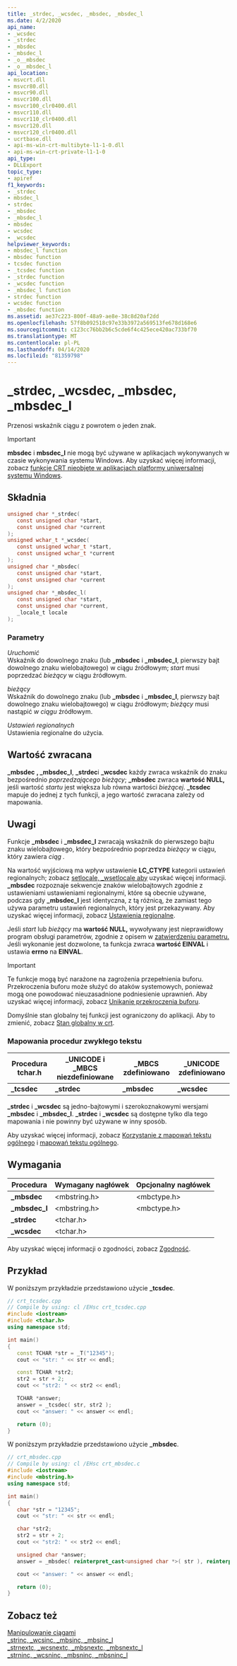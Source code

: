 ```yaml
---
title: _strdec, _wcsdec, _mbsdec, _mbsdec_l
ms.date: 4/2/2020
api_name:
- _wcsdec
- _strdec
- _mbsdec
- _mbsdec_l
- _o__mbsdec
- _o__mbsdec_l
api_location:
- msvcrt.dll
- msvcr80.dll
- msvcr90.dll
- msvcr100.dll
- msvcr100_clr0400.dll
- msvcr110.dll
- msvcr110_clr0400.dll
- msvcr120.dll
- msvcr120_clr0400.dll
- ucrtbase.dll
- api-ms-win-crt-multibyte-l1-1-0.dll
- api-ms-win-crt-private-l1-1-0
api_type:
- DLLExport
topic_type:
- apiref
f1_keywords:
- _strdec
- mbsdec_l
- strdec
- _mbsdec
- _mbsdec_l
- mbsdec
- wcsdec
- _wcsdec
helpviewer_keywords:
- mbsdec_l function
- mbsdec function
- tcsdec function
- _tcsdec function
- _strdec function
- _wcsdec function
- _mbsdec_l function
- strdec function
- wcsdec function
- _mbsdec function
ms.assetid: ae37c223-800f-48a9-ae8e-38c8d20af2dd
ms.openlocfilehash: 57f8b092518c97e33b3972a569513fe678d168e6
ms.sourcegitcommit: c123cc76bb2b6c5cde6f4c425ece420ac733bf70
ms.translationtype: MT
ms.contentlocale: pl-PL
ms.lasthandoff: 04/14/2020
ms.locfileid: "81359798"
---
```

# <a name="_strdec-_wcsdec-_mbsdec-_mbsdec_l"></a>_strdec, _wcsdec, _mbsdec, _mbsdec_l

Przenosi wskaźnik ciągu z powrotem o jeden znak.

> [!IMPORTANT]
> **mbsdec** i **mbsdec_l** nie mogą być używane w aplikacjach wykonywanych w czasie wykonywania systemu Windows. Aby uzyskać więcej informacji, zobacz [funkcje CRT nieobjęte w aplikacjach platformy uniwersalnej systemu Windows](../../cppcx/crt-functions-not-supported-in-universal-windows-platform-apps.md).

## <a name="syntax"></a>Składnia

```C
unsigned char *_strdec(
   const unsigned char *start,
   const unsigned char *current
);
unsigned wchar_t *_wcsdec(
   const unsigned wchar_t *start,
   const unsigned wchar_t *current
);
unsigned char *_mbsdec(
   const unsigned char *start,
   const unsigned char *current
);
unsigned char *_mbsdec_l(
   const unsigned char *start,
   const unsigned char *current,
   _locale_t locale
);
```

### <a name="parameters"></a>Parametry

*Uruchomić*<br/>
Wskaźnik do dowolnego znaku (lub **_mbsdec** i **_mbsdec_l**, pierwszy bajt dowolnego znaku wielobajtowego) w ciągu źródłowym; *start* musi poprzedzać *bieżący* w ciągu źródłowym.

*bieżący*<br/>
Wskaźnik do dowolnego znaku (lub **_mbsdec** i **_mbsdec_l**, pierwszy bajt dowolnego znaku wielobajtowego) w ciągu źródłowym; *bieżący* musi nastąpić *w ciągu* źródłowym.

*Ustawień regionalnych*<br/>
Ustawienia regionalne do użycia.

## <a name="return-value"></a>Wartość zwracana

**_mbsdec** **, _mbsdec_l**, **_strdec**i **_wcsdec** każdy zwraca wskaźnik do znaku bezpośrednio *poprzedzającego bieżący*; **_mbsdec** zwraca **wartość NULL,** jeśli wartość *startu* jest większa lub równa wartości *bieżącej*. **_tcsdec** mapuje do jednej z tych funkcji, a jego wartość zwracana zależy od mapowania.

## <a name="remarks"></a>Uwagi

Funkcje **_mbsdec** i **_mbsdec_l** zwracają wskaźnik do pierwszego bajtu znaku wielobajtowego, który bezpośrednio poprzedza *bieżący* w ciągu, który zawiera *ciąg .*

Na wartość wyjściową ma wpływ ustawienie **LC_CTYPE** kategorii ustawień regionalnych; zobacz [setlocale, _wsetlocale aby](setlocale-wsetlocale.md) uzyskać więcej informacji.  **_mbsdec** rozpoznaje sekwencje znaków wielobajtowych zgodnie z ustawieniami ustawieniami regionalnymi, które są obecnie używane, podczas gdy **_mbsdec_l** jest identyczna, z tą różnicą, że zamiast tego używa parametru ustawień regionalnych, który jest przekazywany. Aby uzyskać więcej informacji, zobacz [Ustawienia regionalne](../../c-runtime-library/locale.md).

Jeśli *start* lub *bieżący* ma **wartość NULL,** wywoływany jest nieprawidłowy program obsługi parametrów, zgodnie z opisem w [zatwierdzeniu parametru.](../../c-runtime-library/parameter-validation.md) Jeśli wykonanie jest dozwolone, ta funkcja zwraca **wartość EINVAL** i ustawia **errno** na **EINVAL**.

> [!IMPORTANT]
> Te funkcje mogą być narażone na zagrożenia przepełnienia buforu. Przekroczenia buforu może służyć do ataków systemowych, ponieważ mogą one powodować nieuzasadnione podniesienie uprawnień. Aby uzyskać więcej informacji, zobacz [Unikanie przekroczenia buforu](/windows/win32/SecBP/avoiding-buffer-overruns).

Domyślnie stan globalny tej funkcji jest ograniczony do aplikacji. Aby to zmienić, zobacz [Stan globalny w crt](../global-state.md).

### <a name="generic-text-routine-mappings"></a>Mapowania procedur zwykłego tekstu

|Procedura tchar.h|_UNICODE i _MBCS niezdefiniowane|_MBCS zdefiniowano|_UNICODE zdefiniowano|
|---------------------|--------------------------------------|--------------------|-----------------------|
|**_tcsdec**|**_strdec**|**_mbsdec**|**_wcsdec**|

**_strdec** i **_wcsdec** są jedno-bajtowymi i szerokoznakowymi wersjami **_mbsdec** i **_mbsdec_l**. **_strdec** i **_wcsdec** są dostępne tylko dla tego mapowania i nie powinny być używane w inny sposób.

Aby uzyskać więcej informacji, zobacz [Korzystanie z mapowań tekstu ogólnego](../../c-runtime-library/using-generic-text-mappings.md) i [mapowań tekstu ogólnego](../../c-runtime-library/generic-text-mappings.md).

## <a name="requirements"></a>Wymagania

|Procedura|Wymagany nagłówek|Opcjonalny nagłówek|
|-------------|---------------------|---------------------|
|**_mbsdec**|\<mbstring.h>|\<mbctype.h>|
|**_mbsdec_l**|\<mbstring.h>|\<mbctype.h>|
|**_strdec**|\<tchar.h>||
|**_wcsdec**|\<tchar.h>||

Aby uzyskać więcej informacji o zgodności, zobacz [Zgodność](../../c-runtime-library/compatibility.md).

## <a name="example"></a>Przykład

W poniższym przykładzie przedstawiono użycie **_tcsdec**.

```cpp
// crt_tcsdec.cpp
// Compile by using: cl /EHsc crt_tcsdec.cpp
#include <iostream>
#include <tchar.h>
using namespace std;

int main()
{
   const TCHAR *str = _T("12345");
   cout << "str: " << str << endl;

   const TCHAR *str2;
   str2 = str + 2;
   cout << "str2: " << str2 << endl;

   TCHAR *answer;
   answer = _tcsdec( str, str2 );
   cout << "answer: " << answer << endl;

   return (0);
}
```

W poniższym przykładzie przedstawiono użycie **_mbsdec**.

```cpp
// crt_mbsdec.cpp
// Compile by using: cl /EHsc crt_mbsdec.c
#include <iostream>
#include <mbstring.h>
using namespace std;

int main()
{
   char *str = "12345";
   cout << "str: " << str << endl;

   char *str2;
   str2 = str + 2;
   cout << "str2: " << str2 << endl;

   unsigned char *answer;
   answer = _mbsdec( reinterpret_cast<unsigned char *>( str ), reinterpret_cast<unsigned char *>( str2 ));

   cout << "answer: " << answer << endl;

   return (0);
}
```

## <a name="see-also"></a>Zobacz też

[Manipulowanie ciągami](../../c-runtime-library/string-manipulation-crt.md)<br/>
[_strinc, _wcsinc, _mbsinc, _mbsinc_l](strinc-wcsinc-mbsinc-mbsinc-l.md)<br/>
[_strnextc, _wcsnextc, _mbsnextc, _mbsnextc_l](strnextc-wcsnextc-mbsnextc-mbsnextc-l.md)<br/>
[_strninc, _wcsninc, _mbsninc, _mbsninc_l](strninc-wcsninc-mbsninc-mbsninc-l.md)<br/>
